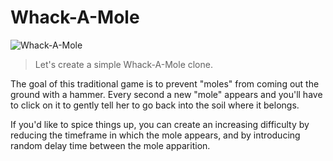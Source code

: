 # Whack-A-Mole

 ![Whack-A-Mole](assets%5Cpictures%5CCaptureWahck-A-Mole.jpg)

> Let's create a simple Whack-A-Mole clone.

The goal of this traditional game is to prevent "moles" from coming out the ground with a hammer. Every second a new "mole" appears and you'll have to click on it to gently tell her to go back into the soil where it belongs.

If you'd like to spice things up, you can create an increasing difficulty by reducing the timeframe in which the mole appears, and by introducing random delay time between the mole apparition.